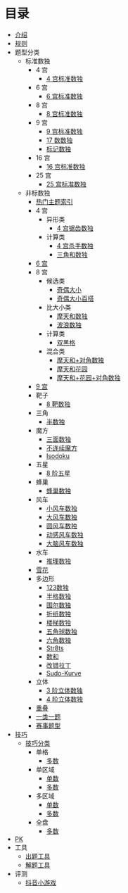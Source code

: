 <!-- DOCTOC SKIP -->

# 目录

* [介绍](README.md)
* [规则](rules/rules.md)
* 题型分类
  * 标准数独
    * 4 宫
      * [4 宫标准数独](标准数独/4宫/标准数独.md)
    * 6 宫
      * [6 宫标准数独](标准数独/6宫/标准数独.md)
    * 8 宫
      * [8 宫标准数独](标准数独/8宫/标准数独.md)
    * 9 宫
      * [9 宫标准数独](标准数独/9宫/标准数独.md)
      * [17 数数独](标准数独/9宫/17数数独.md)
      * [标记数独](标准数独/9宫/标记数独.md)
    * 16 宫
      * [16 宫标准数独](标准数独/16宫/标准数独.md)
    * 25 宫
      * [25 宫标准数独](标准数独/25宫/标准数独.md)
  * 非标数独
    * [热门主题索引](非标数独/README.md)
    * 4 宫
      * 异形类
        * [4 宫锯齿数独](非标数独/4宫/异形类/锯齿数独.md)
      * 计算类
        * [4 宫杀手数独](非标数独/4宫/计算类/杀手数独.md)
        * [三角和数独](非标数独/4宫/计算类/三角和数独.md)
    * [6 宫](非标数独/6宫)
    * 8 宫
      * 候选类
        * [奇偶大小](非标数独/8宫/候选类/奇偶大小.md)
        * [奇偶大小百搭](非标数独/8宫/候选类/奇偶大小百搭.md)
      * 比大小类
        * [摩天和数独](非标数独/8宫/比大小类/摩天和数独.md)
        * [波浪数独](非标数独/8宫/比大小类/波浪数独.md)
      * 计算类
        * [双黑格](非标数独/8宫/计算类/双黑格.md)
      * 混合类
        * [摩天和+对角数独](非标数独/8宫/混合类/摩天和+对角数独.md)
        * [摩天和花园](非标数独/8宫/混合类/摩天和花园.md)
        * [摩天和+花园+对角数独](非标数独/8宫/混合类/摩天和+花园+对角数独.md)
    * [9 宫](非标数独/9宫)
    * 靶子
      * [8 靶数独](非标数独/靶子/8靶数独.md)
    * 三角
      * [半数独](非标数独/三角形/半数独.md)
    * 魔方
      * [三面数独](非标数独/魔方/三面数独.md)
      * [不连续魔方](非标数独/魔方/不连续魔方.md)
      * [Isodoku](非标数独/魔方/Isodoku.md)
    * 五星
      * [8 阶五星](非标数独/五星/8阶五星.md)
    * 蜂巢
      * [蜂巢数独](非标数独/蜂巢/蜂巢数独.md)
    * 风车
      * [小风车数独](非标数独/风车/小风车数独.md)
      * [大风车数独](非标数独/风车/大风车数独.md)
      * [圆风车数独](非标数独/风车/圆风车数独.md)
      * [动感风车数独](非标数独/风车/动感风车数独.md)
      * [大脑风车数独](非标数独/风车/大脑风车数独.md)
    * 水车
      * [推理数独](非标数独/水车/推理数独.md)
    * [雪花](非标数独/雪花数独.md)
    * 多边形
      * [123数独](非标数独/多边形/123数独.md)
      * [半格数独](非标数独/多边形/半格数独.md)
      * [围尔数独](非标数独/多边形/围尔数独.md)
      * [折纸数独](非标数独/多边形/折纸数独.md)
      * [楼梯数独](非标数独/多边形/楼梯数独.md)
      * [五角球数独](非标数独/多边形/五角球数独.md)
      * [六角数独](非标数独/多边形/六角数独.md)
      * [Str8ts](非标数独/多边形/Str8ts.md)
      * [数和](非标数独/多边形/数和.md)
      * [改错拉丁](非标数独/多边形/改错拉丁.md)
      * [Sudo-Kurve](非标数独/多边形/Sudo-Kurve.md)
    * 立体
      * [3 阶立体数独](非标数独/立体/3阶立体数独.md)
      * [4 阶立体数独](非标数独/立体/4阶立体数独.md)
    * [重叠](非标数独/重叠/README.md)
    * [一类一题](非标数独/一类一题.md)
    * [赛事题型](非标数独/赛事题型.md)
* [技巧](技巧/README.md)
  * [技巧分类](技巧/分类/README.md)
    * 单格
      * [多数](技巧/分类/单格/多数/README.md)
    * 单区域
      * [单数](技巧/分类/单区域/单数/README.md)
      * [多数](技巧/分类/单区域/多数/README.md)
    * 多区域
      * [单数](技巧/分类/多区域/单数/README.md)
      * [多数](技巧/分类/多区域/多数/README.md)
    * 全盘
      * [多数](技巧/分类/全盘/多数/README.md)
* [PK](PK.md)
* 工具
  * [出题工具](工具/出题工具.md)
  * [解题工具](工具/解题工具.md)
* 评测
  * [抖音小游戏](评测/抖音小游戏.md)
